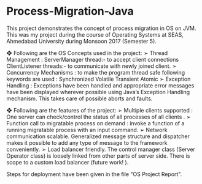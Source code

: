 # Process-Migration-Java
This project demonstrates the concept of process migration in OS on JVM. This was my project during the course of Operating Systems at SEAS, Ahmedabad University during Monsoon 2017 (Semester 5).

❖ Following are the OS Concepts used in the project:
➢ Thread Management :
    ServerManager thread:- to accept client connections
    ClientListener threads:- to communicate with newly joined client.
➢ Concurrency Mechanisms : to make the program thread safe following keywords are used :
    Synchronized
    Volatile
    Transient
    Atomic
➢ Exception Handling : Exceptions have been handled and appropriate error messages have been
displayed wherever possible using Java’s Exception Handling mechanism. This takes care of
possible aborts and faults.

❖ Following are the features of the project:
➢ Multiple clients supported : One server can check/control the status of all processes of all clients .
➢ Function call to migratable process on demand : invoke a function of a running migratable process with an input command.
➢ Network communication scalable. Generalized message structure and dispatcher makes it possible to add any type of message to the framework conveniently.
➢ Load balancer friendly. The control manager class (Server Operator class) is loosely linked from other parts of server side. There is scope to a custom load balancer (future work! ).

Steps for deployment have been given in the file "OS Project Report".
